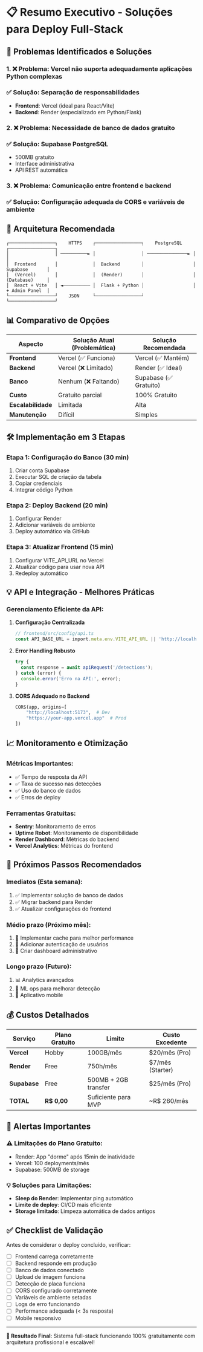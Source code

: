 # 📋 Resumo Executivo - Soluções para Deploy Full-Stack

## 🎯 Problemas Identificados e Soluções

### 1. ❌ **Problema**: Vercel não suporta adequadamente aplicações Python complexas
### ✅ **Solução**: Separação de responsabilidades
- **Frontend**: Vercel (ideal para React/Vite)
- **Backend**: Render (especializado em Python/Flask)

### 2. ❌ **Problema**: Necessidade de banco de dados gratuito
### ✅ **Solução**: Supabase PostgreSQL
- 500MB gratuito
- Interface administrativa
- API REST automática

### 3. ❌ **Problema**: Comunicação entre frontend e backend
### ✅ **Solução**: Configuração adequada de CORS e variáveis de ambiente

## 🚀 Arquitetura Recomendada

```
┌─────────────────┐    HTTPS    ┌─────────────────┐    PostgreSQL    ┌─────────────────┐
│                 │ ──────────► │                 │ ───────────────► │                 │
│  Frontend       │             │  Backend        │                  │  Supabase       │
│  (Vercel)       │             │  (Render)       │                  │  (Database)     │
│  React + Vite   │ ◄────────── │  Flask + Python │                  │  + Admin Panel  │
└─────────────────┘    JSON     └─────────────────┘                  └─────────────────┘
```

## 📊 Comparativo de Opções

| Aspecto | Solução Atual (Problemática) | Solução Recomendada |
|---------|-------------------------------|---------------------|
| **Frontend** | Vercel (✅ Funciona) | Vercel (✅ Mantém) |
| **Backend** | Vercel (❌ Limitado) | Render (✅ Ideal) |
| **Banco** | Nenhum (❌ Faltando) | Supabase (✅ Gratuito) |
| **Custo** | Gratuito parcial | 100% Gratuito |
| **Escalabilidade** | Limitada | Alta |
| **Manutenção** | Difícil | Simples |

## 🛠️ Implementação em 3 Etapas

### **Etapa 1: Configuração do Banco (30 min)**
1. Criar conta Supabase
2. Executar SQL de criação da tabela
3. Copiar credenciais
4. Integrar código Python

### **Etapa 2: Deploy Backend (20 min)**
1. Configurar Render
2. Adicionar variáveis de ambiente
3. Deploy automático via GitHub

### **Etapa 3: Atualizar Frontend (15 min)**
1. Configurar VITE_API_URL no Vercel
2. Atualizar código para usar nova API
3. Redeploy automático

## 💡 **API e Integração - Melhores Práticas**

### Gerenciamento Eficiente da API:

1. **Configuração Centralizada**
   ```typescript
   // frontend/src/config/api.ts
   const API_BASE_URL = import.meta.env.VITE_API_URL || 'http://localhost:5000';
   ```

2. **Error Handling Robusto**
   ```typescript
   try {
     const response = await apiRequest('/detections');
   } catch (error) {
     console.error('Erro na API:', error);
   }
   ```

3. **CORS Adequado no Backend**
   ```python
   CORS(app, origins=[
       "http://localhost:5173",  # Dev
       "https://your-app.vercel.app"  # Prod
   ])
   ```

## 📈 **Monitoramento e Otimização**

### Métricas Importantes:
- ✅ Tempo de resposta da API
- ✅ Taxa de sucesso nas detecções
- ✅ Uso do banco de dados
- ✅ Erros de deploy

### Ferramentas Gratuitas:
- **Sentry**: Monitoramento de erros
- **Uptime Robot**: Monitoramento de disponibilidade
- **Render Dashboard**: Métricas do backend
- **Vercel Analytics**: Métricas do frontend

## 🎯 **Próximos Passos Recomendados**

### Imediatos (Esta semana):
1. ✅ Implementar solução de banco de dados
2. ✅ Migrar backend para Render
3. ✅ Atualizar configurações do frontend

### Médio prazo (Próximo mês):
1. 🔄 Implementar cache para melhor performance
2. 🔄 Adicionar autenticação de usuários
3. 🔄 Criar dashboard administrativo

### Longo prazo (Futuro):
1. 📊 Analytics avançados
2. 🤖 ML ops para melhorar detecção
3. 📱 Aplicativo mobile

## 💰 **Custos Detalhados**

| Serviço | Plano Gratuito | Limite | Custo Excedente |
|---------|---------------|---------|-----------------|
| **Vercel** | Hobby | 100GB/mês | $20/mês (Pro) |
| **Render** | Free | 750h/mês | $7/mês (Starter) |
| **Supabase** | Free | 500MB + 2GB transfer | $25/mês (Pro) |
| **TOTAL** | **R$ 0,00** | Suficiente para MVP | ~R$ 260/mês |

## 🚨 **Alertas Importantes**

### ⚠️ Limitações do Plano Gratuito:
- Render: App "dorme" após 15min de inatividade
- Vercel: 100 deployments/mês
- Supabase: 500MB de storage

### 💡 Soluções para Limitações:
- **Sleep do Render**: Implementar ping automático
- **Limite de deploy**: CI/CD mais eficiente
- **Storage limitado**: Limpeza automática de dados antigos

## ✅ **Checklist de Validação**

Antes de considerar o deploy concluído, verificar:

- [ ] Frontend carrega corretamente
- [ ] Backend responde em produção
- [ ] Banco de dados conectado
- [ ] Upload de imagem funciona
- [ ] Detecção de placa funciona
- [ ] CORS configurado corretamente
- [ ] Variáveis de ambiente setadas
- [ ] Logs de erro funcionando
- [ ] Performance adequada (< 3s resposta)
- [ ] Mobile responsivo

---

**🎉 Resultado Final**: Sistema full-stack funcionando 100% gratuitamente com arquitetura profissional e escalável! 